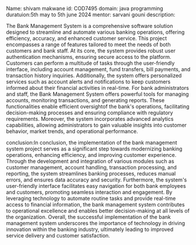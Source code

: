 Name: shivam makwane
id: COD7495
domain: java programming
duratuion:5th may to 5th june 2024
mentor: sarvani gouni
description:

The Bank Management System is a comprehensive software solution designed to streamline and automate various banking operations, offering efficiency, accuracy, and enhanced customer service. This project encompasses a range of features tailored to meet the needs of both customers and bank staff.
At its core, the system provides robust user authentication mechanisms, ensuring secure access to the platform. Customers can perform a multitude of tasks through the user-friendly interface, including account management, fund transfers, bill payments, and transaction history inquiries. Additionally, the system offers personalized services such as account alerts and notifications to keep customers informed about their financial activities in real-time.
For bank administrators and staff, the Bank Management System offers powerful tools for managing accounts, monitoring transactions, and generating reports. These functionalities enable efficient oversightof the bank's operations, facilitating decision-making processes and ensuring compliance with regulatory requirements. Moreover, the system incorporates advanced analytics capabilities, allowing administrators to gain valuable insights into customer behavior, market trends, and operational performance.

conclusion:In conclusion, the implementation of the bank management system project serves as a significant step towards modernizing banking operations, enhancing efficiency, and improving customer experience. Through the development and integration of various modules such as customer management, account handling, transaction processing, and reporting, the system streamlines banking processes, reduces manual errors, and ensures data accuracy and security.
Furthermore, the system's user-friendly interface facilitates easy navigation for both bank employees and customers, promoting seamless interaction and engagement. By leveraging technology to automate routine tasks and provide real-time access to financial information, the bank management system contributes to operational excellence and enables better decision-making at all levels of the organization.
Overall, the successful implementation of the bank management system underscores the importance of technology in driving innovation within the banking industry, ultimately leading to improved service delivery and customer satisfaction.






